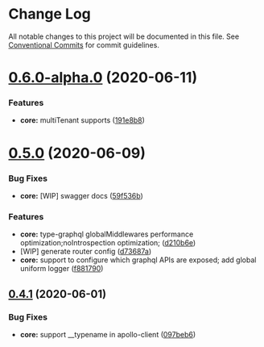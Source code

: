 # Change Log

All notable changes to this project will be documented in this file.
See [Conventional Commits](https://conventionalcommits.org) for commit guidelines.

# [0.6.0-alpha.0](https://github.com/mrapi-js/mrapi/compare/@mrapi/core@0.5.0...@mrapi/core@0.6.0-alpha.0) (2020-06-11)


### Features

* **core:** multiTenant supports ([191e8b8](https://github.com/mrapi-js/mrapi/commit/191e8b8922662cfd20e0e5ecb6fa3695bbb73364))





# [0.5.0](https://github.com/mrapi-js/mrapi/compare/@mrapi/core@0.4.1...@mrapi/core@0.5.0) (2020-06-09)


### Bug Fixes

* **core:** [WIP] swagger docs ([59f536b](https://github.com/mrapi-js/mrapi/commit/59f536b8e595617f817c4411455bdc716009921a))


### Features

* **core:** type-graphql globalMiddlewares performance optimization;noIntrospection optimization; ([d210b6e](https://github.com/mrapi-js/mrapi/commit/d210b6edf1c56fdc5a8db2328e9072b36d237d2e))
* [WIP] generate router config ([d73687a](https://github.com/mrapi-js/mrapi/commit/d73687aca4f5930ad49b3d104afc92b4d9b193a6))
* **core:** support to configure which graphql APIs are exposed; add global uniform logger ([f881790](https://github.com/mrapi-js/mrapi/commit/f881790bd883a47d74ac1eecc3374b885ca11a36))





## [0.4.1](https://github.com/mrapi-js/mrapi/compare/@mrapi/core@0.4.0...@mrapi/core@0.4.1) (2020-06-01)


### Bug Fixes

* **core:** support __typename in apollo-client ([097beb6](https://github.com/mrapi-js/mrapi/commit/097beb6f1c576c4f759f0feaf81a2ce081d97588))
